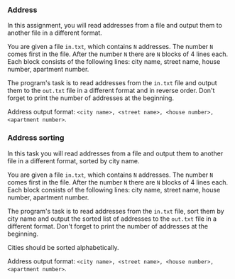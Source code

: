 ### Address

In this assignment, you will read addresses from a file and output them to another file in a different format.

You are given a file `in.txt`, which contains `N` addresses. The number `N` comes first in the file. After the number `N` there are `N` blocks of 4 lines each. Each block consists of the following lines: city name, street name, house number, apartment number.

The program's task is to read addresses from the `in.txt` file and output them to the `out.txt` file in a different format and in reverse order. Don't forget to print the number of addresses at the beginning.

Address output format: `<city name>, <street name>, <house number>, <apartment number>`.

### Address sorting

In this task you will read addresses from a file and output them to another file in a different format, sorted by city name.

You are given a file `in.txt`, which contains `N` addresses. The number `N` comes first in the file. After the number `N` there are `N` blocks of 4 lines each. Each block consists of the following lines: city name, street name, house number, apartment number.

The program's task is to read addresses from the `in.txt` file, sort them by city name and output the sorted list of addresses to the `out.txt` file in a different format. Don't forget to print the number of addresses at the beginning.

Cities should be sorted alphabetically.

Address output format: `<city name>, <street name>, <house number>, <apartment number>`.
